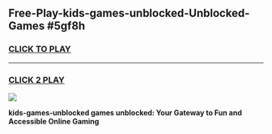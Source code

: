 
## Free-Play-kids-games-unblocked-Unblocked-Games #5gf8h
<h3>
<a href="https://news.freeplayer.one?title=kids-games-unblocked&ref=8M">CLICK TO PLAY</a></h3>
<hr>

<h3>
<a href="https://news.freeplayer.one?title=kids-games-unblocked&ref=8M">CLICK 2 PLAY</a>
  
</h3>

<a href="https://news.freeplayer.one?title=kids-games-unblocked&ref=8M"><img src="https://clearcache.store/games.png"></a>


**kids-games-unblocked games unblocked: Your Gateway to Fun and Accessible Online Gaming**
